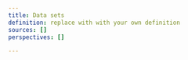 ```yaml
---
title: Data sets
definition: replace with with your own definition
sources: []
perspectives: []

---
```

